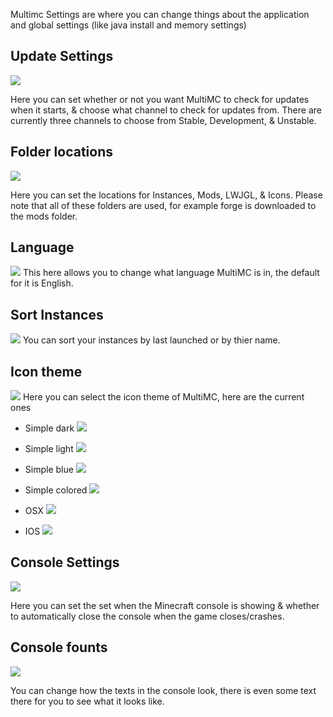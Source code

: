 Multimc Settings are where you can change things about the application and global settings (like java install and memory settings)

## Update Settings
![](http://i.imgur.com/EVG6pj1.png)

Here you can set whether or not you want MultiMC to check for updates when it starts, & choose what channel to check for updates from. There are currently three channels to choose from Stable, Development, & Unstable.

## Folder locations
![](http://i.imgur.com/y3FWNnm.png)

Here you can set the locations for Instances, Mods, LWJGL, & Icons. Please note that all of these folders are used, for example forge is downloaded to the mods folder.

## Language
![](http://i.imgur.com/R6PesWj.png)
This here allows you to change what language MultiMC is in, the default for it is English.

## Sort Instances
![](http://i.imgur.com/pDOGtpr.png)
You can sort your instances by last launched or by thier name.

## Icon theme
![](http://i.imgur.com/JcrxCtE.png)
Here you can select the icon theme of MultiMC, here are the current ones

* Simple dark
![](http://i.imgur.com/GTVLhPg.png)

* Simple light
![](http://i.imgur.com/0tyoSgh.png)

* Simple blue
![](http://i.imgur.com/jgEY5xN.png)

* Simple colored
![](http://i.imgur.com/VggoFy8.png)

* OSX
![](http://i.imgur.com/s1FgjVL.png)

* IOS
![](http://i.imgur.com/EMoll2d.png)

## Console Settings
![](http://i.imgur.com/5mjVeSz.png)

Here you can set the set when the Minecraft console is showing & whether to automatically close the console when the game closes/crashes.

## Console founts
![](http://i.imgur.com/RRpXlvV.png)

You can change how the texts in the console look, there is even some text there for you to see what it looks like.